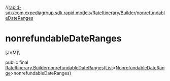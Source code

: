 //[rapid-sdk](../../../../index.md)/[com.expediagroup.sdk.rapid.models](../../index.md)/[RateItinerary](../index.md)/[Builder](index.md)/[nonrefundableDateRanges](nonrefundable-date-ranges.md)

# nonrefundableDateRanges

[JVM]\

public final [RateItinerary.Builder](index.md)[nonrefundableDateRanges](nonrefundable-date-ranges.md)([List](https://docs.oracle.com/javase/8/docs/api/java/util/List.html)&lt;[NonrefundableDateRange](../../-nonrefundable-date-range/index.md)&gt;nonrefundableDateRanges)
